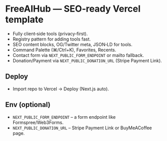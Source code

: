 # FreeAIHub — SEO‑ready Vercel template

- Fully client‑side tools (privacy‑first).  
- Registry pattern for adding tools fast.  
- SEO content blocks, OG/Twitter meta, JSON‑LD for tools.  
- Command Palette (⌘/Ctrl+K), Favorites, Recents.  
- Contact form via `NEXT_PUBLIC_FORM_ENDPOINT` or mailto fallback.  
- Donation/Payment via `NEXT_PUBLIC_DONATION_URL` (Stripe Payment Link).

## Deploy
- Import repo to Vercel → Deploy (Next.js auto).

## Env (optional)
- `NEXT_PUBLIC_FORM_ENDPOINT` – a form endpoint like Formspree/Web3Forms.
- `NEXT_PUBLIC_DONATION_URL` – Stripe Payment Link or BuyMeACoffee page.
